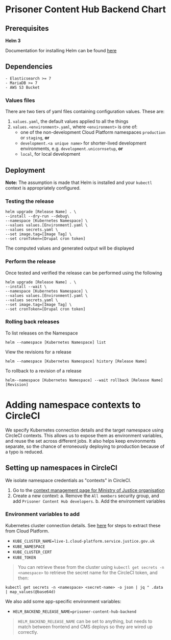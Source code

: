 # Prisoner Content Hub Backend Chart

## Prerequisites

**Helm 3**

Documentation for installing Helm can be found [here](https://helm.sh/docs/intro/quickstart/#install-helm)

## Dependencies

```
- Elasticsearch >= 7
- MariaDB >= 7
- AWS S3 Bucket
```

### Values files

There are two tiers of yaml files containing configuration values. These are:

1. `values.yaml`, the default values applied to all the things
2. `values.<environment>.yaml`, where `<environment>` is one of:
   - one of the non-development Cloud Platform namespaces `production` or `staging`, **or**
   - `development.<a unique name>` for shorter-lived development environments, e.g. `development.unicornsetup`, **or**
   - `local`, for local development

## Deployment

**Note:** The assumption is made that Helm is installed and your `kubectl` context is appropriately configured.

### Testing the release

```
helm upgrade [Release Name] . \
--install --dry-run --debug\
--namespace [Kubernetes Namespace] \
--values values.[Environment].yaml \
--values secrets.yaml \
--set image.tag=[Image Tag] \
--set cronToken=[Drupal cron token]
```

The computed values and generated output will be displayed

### Perform the release

Once tested and verified the release can be performed using the following

```
helm upgrade [Release Name] . \
--install --wait \
--namespace [Kubernetes Namespace] \
--values values.[Environment].yaml \
--values secrets.yaml \
--set image.tag=[Image Tag] \
--set cronToken=[Drupal cron token]
```

### Rolling back releases

To list releases on the Namespace

```
helm --namespace [Kubernetes Namespace] list
```

View the revisions for a release

```
helm --namespace [Kubernetes Namespace] history [Release Name]
```

To rollback to a revision of a release

```
helm--namespace [Kubernetes Namespace] --wait rollback [Release Name] [Revision]
```

# Adding namespace contexts to CircleCI

We specify Kubernetes connection details and the target namespace using CircleCI contexts. This allows us to expose them as environment variables, and reuse the set across different jobs. It also helps keep environments separate, so the chance of erroneously deploying to production because of a typo is reduced.

## Setting up namespaces in CircleCI

We isolate namespace credentials as "contexts" in CircleCI.

1. Go to the [context management page for Ministry of Justice organisation](https://app.circleci.com/settings/organization/github/ministryofjustice/)
2. Create a new context:
   a. Remove the `All members` security group, and add `Prisoner Content Hub developers`.
   b. Add the environment variables

### Environment variables to add

Kubernetes cluster connection details. See [here](https://user-guide.cloud-platform.service.justice.gov.uk/documentation/deploying-an-app/using-circleci-for-continuous-deployment.html#requirements) for steps to extract these from Cloud Platform.

- `KUBE_CLUSTER_NAME=live-1.cloud-platform.service.justice.gov.uk`
- `KUBE_NAMESPACE`
- `KUBE_CLUSTER_CERT`
- `KUBE_TOKEN`

> You can retrieve these from the cluster using `kubectl get secrets -n <namespace>` to retrieve the secret name for the CircleCI token, and then:

```
kubectl get secrets -n <namespace> <secret-name> -o json | jq " .data | map_values(@base64d)
```

We also add some app-specific environment variables:

- `HELM_BACKEND_RELEASE_NAME=prisoner-content-hub-backend`

> `HELM_BACKEND_RELEASE_NAME` can be set to anything, but needs to match between frontend and CMS deploys so they are wired up correctly.

